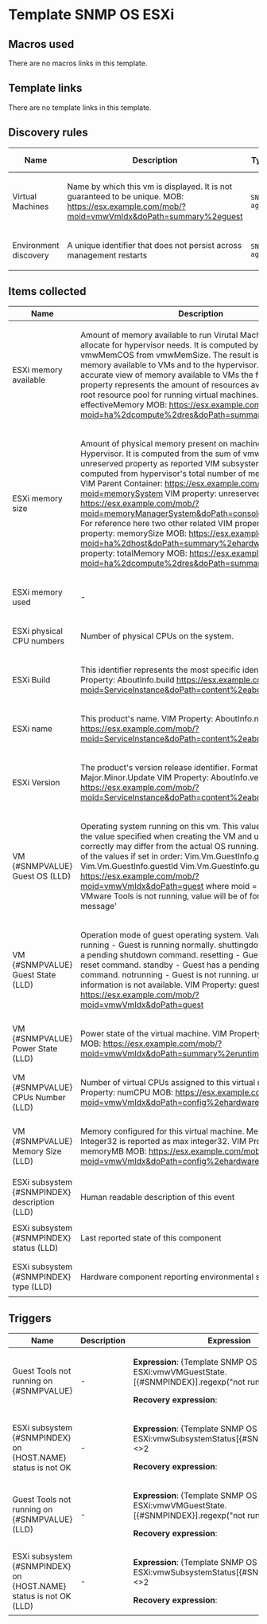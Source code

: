 # Template SNMP OS ESXi

## Macros used

There are no macros links in this template.

## Template links

There are no template links in this template.

## Discovery rules

|Name|Description|Type|Key and additional info|
|----|-----------|----|----|
|Virtual Machines|<p>Name by which this vm is displayed. It is not guaranteed to be unique. MOB: https://esx.example.com/mob/?moid=vmwVmIdx&doPath=summary%2eguest</p>|`SNMP agent`|vmwVmDisplayName<p>Update: 3600</p>|
|Environment discovery|<p>A unique identifier that does not persist across management restarts</p>|`SNMP agent`|vmwEnvIndex<p>Update: 3600</p>|
## Items collected

|Name|Description|Type|Key and additional info|
|----|-----------|----|----|
|ESXi memory available|<p>Amount of memory available to run Virutal Machines and to allocate for hypervisor needs. It is computed by subtracting vmwMemCOS from vmwMemSize. The result is the amount of memory available to VMs and to the hypervisor. To get a more accurate view of memory available to VMs the following property represents the amount of resources available for the root resource pool for running virtual machines. VIM property: effectiveMemory MOB: https://esx.example.com/mob/?moid=ha%2dcompute%2dres&doPath=summary</p>|`SNMP agent`|vmwMemAvail<p>Update: 60s</p>|
|ESXi memory size|<p>Amount of physical memory present on machine as provided by Hypervisor. It is computed from the sum of vmwMemCOS plus unreserved property as reported VIM subsystem. Unreserved is computed from hypervisor's total number of memory pages. VIM Parent Container: https://esx.example.com/mob/?moid=memorySystem VIM property: unreserved MOB: https://esx.example.com/mob/?moid=memoryManagerSystem&doPath=consoleReservationInfo For reference here two other related VIM properties: VIM property: memorySize MOB: https://esx.example.com/mob/?moid=ha%2dhost&doPath=summary%2ehardware VIM property: totalMemory MOB: https://esx.example.com/mob/?moid=ha%2dcompute%2dres&doPath=summary</p>|`SNMP agent`|vmwMemSize<p>Update: 3600</p>|
|ESXi memory used|<p>-</p>|`Calculated`|vmwMemUsed<p>Update: 60s</p>|
|ESXi physical CPU numbers|<p>Number of physical CPUs on the system.</p>|`SNMP agent`|vmwNumCpus<p>Update: 3600</p>|
|ESXi Build|<p>This identifier represents the most specific identifier. VIM Property: AboutInfo.build https://esx.example.com/mob/?moid=ServiceInstance&doPath=content%2eabout</p>|`SNMP agent`|vmwProdBuild.0<p>Update: 3600</p>|
|ESXi name|<p>This product's name. VIM Property: AboutInfo.name https://esx.example.com/mob/?moid=ServiceInstance&doPath=content%2eabout</p>|`SNMP agent`|vmwProdName.0<p>Update: 3600</p>|
|ESXi Version|<p>The product's version release identifier. Format is Major.Minor.Update VIM Property: AboutInfo.version https://esx.example.com/mob/?moid=ServiceInstance&doPath=content%2eabout</p>|`SNMP agent`|vmwProdVersion.0<p>Update: 3600</p>|
|VM {#SNMPVALUE} Guest OS (LLD)|<p>Operating system running on this vm. This value corresponds to the value specified when creating the VM and unless set correctly may differ from the actual OS running. Will return one of the values if set in order: Vim.Vm.GuestInfo.guestFullName Vim.Vm.GuestInfo.guestId Vim.Vm.GuestInfo.guestFamily MOB: https://esx.example.com/mob/?moid=vmwVmIdx&doPath=guest where moid = vmwVmIdx. If VMware Tools is not running, value will be of form 'E: error message'</p>|`SNMP agent`|vmwVMGuestOS.[{#SNMPINDEX}]<p>Update: 3600</p>|
|VM {#SNMPVALUE} Guest State (LLD)|<p>Operation mode of guest operating system. Values include: running - Guest is running normally. shuttingdown - Guest has a pending shutdown command. resetting - Guest has a pending reset command. standby - Guest has a pending standby command. notrunning - Guest is not running. unknown - Guest information is not available. VIM Property: guestState MOB: https://esx.example.com/mob/?moid=vmwVmIdx&doPath=guest</p>|`SNMP agent`|vmwVMGuestState.[{#SNMPINDEX}]<p>Update: 60s</p>|
|VM {#SNMPVALUE} Power State (LLD)|<p>Power state of the virtual machine. VIM Property: powerState MOB: https://esx.example.com/mob/?moid=vmwVmIdx&doPath=summary%2eruntime</p>|`SNMP agent`|vmwVMState.[{#SNMPINDEX}]<p>Update: 60s</p>|
|VM {#SNMPVALUE} CPUs Number (LLD)|<p>Number of virtual CPUs assigned to this virtual machine. VIM Property: numCPU MOB: https://esx.example.com/mob/?moid=vmwVmIdx&doPath=config%2ehardware</p>|`SNMP agent`|vmwVMCPUs.[{#SNMPINDEX}]<p>Update: 60s</p>|
|VM {#SNMPVALUE} Memory Size (LLD)|<p>Memory configured for this virtual machine. Memory > MAX Integer32 is reported as max integer32. VIM Property: memoryMB MOB: https://esx.example.com/mob/?moid=vmwVmIdx&doPath=config%2ehardware</p>|`SNMP agent`|vmwVMMemSize.[{#SNMPINDEX}]<p>Update: 60s</p>|
|ESXi subsystem {#SNMPINDEX} description (LLD)|<p>Human readable description of this event</p>|`SNMP agent`|vmwEventDescription[{#SNMPINDEX}]<p>Update: 60s</p>|
|ESXi subsystem {#SNMPINDEX} status (LLD)|<p>Last reported state of this component</p>|`SNMP agent`|vmwSubsystemStatus[{#SNMPINDEX}]<p>Update: 60s</p>|
|ESXi subsystem {#SNMPINDEX} type (LLD)|<p>Hardware component reporting environmental state</p>|`SNMP agent`|vmwSubsystemType[{#SNMPINDEX}]<p>Update: 60s</p>|
## Triggers

|Name|Description|Expression|Priority|
|----|-----------|----------|--------|
|Guest Tools not running on {#SNMPVALUE}|<p>-</p>|<p>**Expression**: {Template SNMP OS ESXi:vmwVMGuestState.[{#SNMPINDEX}].regexp("not running")}=1</p><p>**Recovery expression**: </p>|information|
|ESXi subsystem {#SNMPINDEX} on {HOST.NAME} status is not OK|<p>-</p>|<p>**Expression**: {Template SNMP OS ESXi:vmwSubsystemStatus[{#SNMPINDEX}].last()}<>2</p><p>**Recovery expression**: </p>|high|
|Guest Tools not running on {#SNMPVALUE} (LLD)|<p>-</p>|<p>**Expression**: {Template SNMP OS ESXi:vmwVMGuestState.[{#SNMPINDEX}].regexp("not running")}=1</p><p>**Recovery expression**: </p>|information|
|ESXi subsystem {#SNMPINDEX} on {HOST.NAME} status is not OK (LLD)|<p>-</p>|<p>**Expression**: {Template SNMP OS ESXi:vmwSubsystemStatus[{#SNMPINDEX}].last()}<>2</p><p>**Recovery expression**: </p>|high|

